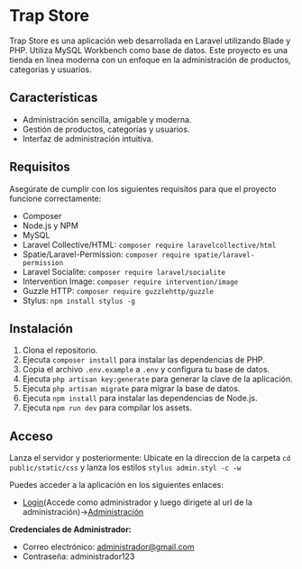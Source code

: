 # Trap Store

Trap Store es una aplicación web desarrollada en Laravel utilizando Blade y PHP. Utiliza MySQL Workbench como base de datos. Este proyecto es una tienda en línea moderna con un enfoque en la administración de productos, categorías y usuarios.

## Características

- Administración sencilla, amigable y moderna.
- Gestión de productos, categorías y usuarios.
- Interfaz de administración intuitiva.

## Requisitos

Asegúrate de cumplir con los siguientes requisitos para que el proyecto funcione correctamente:

- Composer
- Node.js y NPM
- MySQL
- Laravel Collective/HTML: `composer require laravelcollective/html`
- Spatie/Laravel-Permission: `composer require spatie/laravel-permission`
- Laravel Socialite: `composer require laravel/socialite`
- Intervention Image: `composer require intervention/image`
- Guzzle HTTP: `composer require guzzlehttp/guzzle`
- Stylus: `npm install stylus -g`

## Instalación

1. Clona el repositorio.
2. Ejecuta `composer install` para instalar las dependencias de PHP.
3. Copia el archivo `.env.example` a `.env` y configura tu base de datos.
4. Ejecuta `php artisan key:generate` para generar la clave de la aplicación.
5. Ejecuta `php artisan migrate` para migrar la base de datos.
6. Ejecuta `npm install` para instalar las dependencias de Node.js.
7. Ejecuta `npm run dev` para compilar los assets.

## Acceso
Lanza el servidor y posteriormente:
Ubicate en la direccion de la carpeta `cd public/static/css` y lanza los estilos `stylus admin.styl -c -w`

Puedes acceder a la aplicación en los siguientes enlaces:

- [Login](http://127.0.0.1:8000/login)(Accede como administrador y luego dirigete al url de la administración)->[Administración](http://127.0.0.1:8000/admin)

**Credenciales de Administrador:**
- Correo electrónico: administrador@gmail.com
- Contraseña: administrador123


